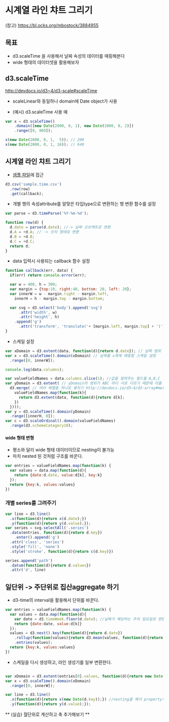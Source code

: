 시계열 라인 챠트 그리기
===

(참고)
https://bl.ocks.org/mbostock/3884955


목표
---
- d3.scaleTime 을 사용해서 날짜 속성의 데이터를 매핑해본다
- wide 형태의 데이터셋을 활용해보자

d3.scaleTime
---
http://devdocs.io/d3~4/d3-scale#scaleTime
- scaleLinear와 동일하나 domain에 Date object가 사용

- (예시) d3.scaleTime 사용 예
```javascript
var x = d3.scaleTime()
    .domain([new Date(2000, 0, 1), new Date(2000, 0, 2)])
    .range([0, 960]);

x(new Date(2000, 0, 1,  5)); // 200
x(new Date(2000, 0, 1, 16)); // 640
```

시계열 라인 챠트 그리기
---
- [샘플 파일](sample/sample.time.csv)에 접근

```javascript
d3.csv('sample.time.csv')
  .row(row)
  .get(callback);
```

- 개별 행의 속성attribute를 알맞은 타입type으로 변환하는 행 변환 함수를 설정
```javascript
var parse = d3.timeParse('%Y-%m-%d');

function row(d) {
  d.date = parse(d.date); //-> 날짜 오브젝트로 변환
  d.A = +d.A; // -> 숫자 형태로 변환
  d.B = +d.B;
  d.C = +d.C;
  return d;
}
```

- data 입력시 사용되는 callback 함수 설정
```javascript
function callback(err, data) {
  if(err) return console.error(err);

  var w = 400, h = 300;
  var margin = {top:10, right:40, bottom: 20, left: 20};
  var innerW = w - margin.right - margin.left,
    innerH = h - margin.top - margin.bottom;

  var svg = d3.select('body').append('svg')
      .attr('width', w)
      .attr('height', h)
    .append('g')
      .attr('transform', 'translate('+ [margin.left, margin.top] + ')');
}
```

- 스케일 설정
```javascript
var xDomain = d3.extent(data, function(d){return d.date}); // 날짜 범위
var x = d3.scaleTime().domain(xDomain) // 날짜를 x축에 매핑할 스케일 설정
  .range([0, innerW]);

console.log(data.columns);

var valueFieldNames = data.columns.slice(1); //값을 알려주는 필드들 A,B,C
var yDomain = d3.extent( // yDomain의 범위가 ABC 마다 서로 다르기 때문에 이를 따로 구해 합쳐준다.
  d3.merge( // 여러 배열을 하나로 뭉치기 http://devdocs.io/d3~4/d3-array#merge
    valueFieldNames.map(function(k){
      return d3.extent(data, function(d){return d[k];
    })
  })));
var y = d3.scaleTime().domain(yDomain)
  .range([innerH, 0]);
var c = d3.scaleOrdinal().domain(valueFieldNames)
  .range(d3.schemeCategory10);

```




#### wide 형태 변형
 - 평소와 달리 wide 형태 데이터이므로 nesting이 불가능
 - 마치 nested 된 것처럼 구조를 바꾼다.

```javascript
var entries = valueFieldNames.map(function(k) {
  var values = data.map(function(d){
    return {date:d.date, value:d[k], key:k}
  });
  return {key:k, values:values}
})
```

### 개별 series를 그려주기

```javascript
var line = d3.line()
  .x(function(d){return x(d.date);})
  .y(function(d){return y(d.value);});
var series = svg.selectAll('.series')
  .data(entries, function(d){return d.key})
    .enter().append('g')
  .attr('class', 'series')
  .style('fill', 'none')
  .style('stroke', function(d){return c(d.key)})

series.append('path')
  .datum(function(d){return d.values})
  .attr('d', line)
```


일단위 -> 주단위로 집산aggregate 하기
---

- d3-time의 interval을 활용해서 단위를 바꾼다.
```javascript
var entries = valueFieldNames.map(function(k) {
  var values = data.map(function(d){
    var date = d3.timeWeek.floor(d.date); //날짜가 해당하는 주의 일요일로 변환됨
    return {date:date, value:d[k]}
  });
  values = d3.nest().key(function(d){return d.date})
    .rollup(function(values){return d3.mean(values, function(d){return d.value;})})
    .entries(values);
  return {key:k, values:values}
})
```

- 스케일을 다시 생성하고, 라인 생성기를 일부 변환한다.
```javascript

var xDomain = d3.extent(entries[0].values, function(d){return new Date(d.key)});
var x = d3.scaleTime().domain(xDomain)
  .range([0, innerW]);

var line = d3.line()
  .x(function(d){return x(new Date(d.key));}) //nesting을 해서 property가 key로 변환되고 type도 string이 되어버림
  .y(function(d){return y(d.value);});
```

** (실습) 월단위로 계산하고 축 추가해보기 **